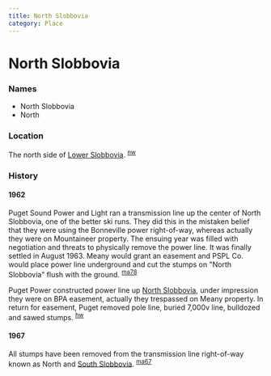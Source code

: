 ```yaml
---
title: North Slobbovia
category: Place
---
```

# North Slobbovia
### Names

- North Slobbovia
- North

### Location

The north side of [Lower Slobbovia](/Run/Lower-Slobbovia). <sup>[nw][]</sup>

### History

#### 1962

Puget Sound Power and Light ran a transmission line up the center of North Slobbovia, one of the better ski runs. They did this in the mistaken belief that they were using the Bonneville power right-of-way, whereas actually they were on Mountaineer property. The ensuing year was filled with negotiation and threats to physically remove the power line. It was finally settled in August 1963. Meany would grant an easement and PSPL Co. would place power line underground and cut the stumps on "North Slobbovia" flush with the ground. <sup>[ma78][]</sup>

Puget Power constructed power line up [North Slobbovia](/Run/North-Slobbovia), under impression they were on BPA easement, actually they trespassed on Meany property. In return for easement, Puget removed pole line, buried 7,000v line, bulldozed and sawed stumps. <sup>[hw][]</sup>

#### 1967

All stumps have been removed from the transmission line right-of-way known as North and [South Slobbovia](/Run/South-Slobbovia). <sup>[ma67][]</sup>


[hw]: History-Walt "Meany History, by Walt Little"
[ma67]: Mountaineer-Annual#1967
[ma78]: Mountaineer-Annual#1978
[nw]: Names-Walt "Meany Names by Walter Little, 1984"
